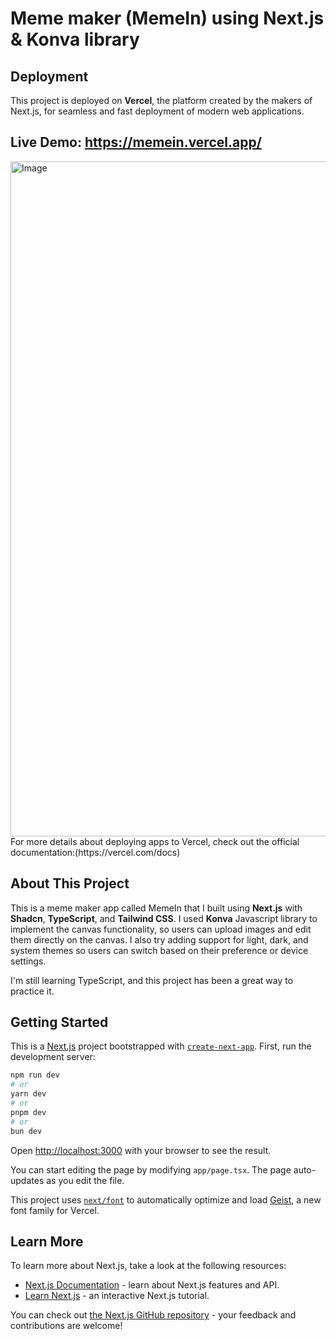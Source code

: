 # Meme maker (MemeIn) using Next.js & Konva library

## Deployment  
This project is deployed on **Vercel**, the platform created by the makers of Next.js, for seamless and fast deployment of modern web applications.

## Live Demo: https://memein.vercel.app/
<img width="1920" height="1080" alt="Image" src="https://github.com/user-attachments/assets/4b454178-0a77-48f9-a4f6-d68e9c47d305" />
For more details about deploying apps to Vercel, check out the official documentation:(https://vercel.com/docs)

## About This Project  
This is a meme maker app called MemeIn that I built using **Next.js** with **Shadcn**, **TypeScript**, and **Tailwind CSS**. I used **Konva** Javascript library to implement the canvas functionality, so users can upload images and edit them directly on the canvas. I also try adding support for light, dark, and system themes so users can switch based on their preference or device settings. 

I'm still learning TypeScript, and this project has been a great way to practice it.


## Getting Started
This is a [Next.js](https://nextjs.org) project bootstrapped with [`create-next-app`](https://nextjs.org/docs/app/api-reference/cli/create-next-app).
First, run the development server:

```bash
npm run dev
# or
yarn dev
# or
pnpm dev
# or
bun dev
```

Open [http://localhost:3000](http://localhost:3000) with your browser to see the result.

You can start editing the page by modifying `app/page.tsx`. The page auto-updates as you edit the file.

This project uses [`next/font`](https://nextjs.org/docs/app/building-your-application/optimizing/fonts) to automatically optimize and load [Geist](https://vercel.com/font), a new font family for Vercel.

## Learn More

To learn more about Next.js, take a look at the following resources:

- [Next.js Documentation](https://nextjs.org/docs) - learn about Next.js features and API.
- [Learn Next.js](https://nextjs.org/learn) - an interactive Next.js tutorial.

You can check out [the Next.js GitHub repository](https://github.com/vercel/next.js) - your feedback and contributions are welcome!
